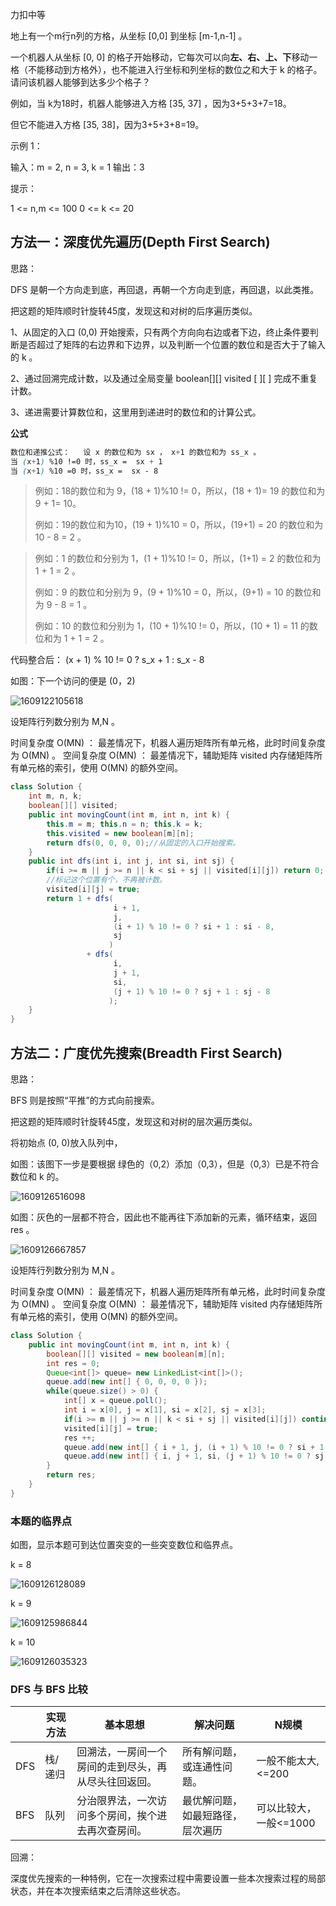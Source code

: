 力扣中等



地上有一个m行n列的方格，从坐标 [0,0] 到坐标 [m-1,n-1] 。

一个机器人从坐标 [0, 0] 的格子开始移动，它每次可以向**左、右、上、下**移动一格（不能移动到方格外），也不能进入行坐标和列坐标的数位之和大于 k 的格子。请问该机器人能够到达多少个格子？



例如，当 k为18时，机器人能够进入方格 [35, 37] ，因为3+5+3+7=18。

但它不能进入方格 [35, 38]，因为3+5+3+8=19。

 

示例 1：

输入：m = 2, n = 3, k = 1
输出：3



提示：

1 <= n,m <= 100
0 <= k <= 20








## 方法一：深度优先遍历(Depth First Search)



思路：

DFS 是朝一个方向走到底，再回退，再朝一个方向走到底，再回退，以此类推。 

把这题的矩阵顺时针旋转45度，发现这和对树的后序遍历类似。



1、从固定的入口 (0,0) 开始搜索，只有两个方向向右边或者下边，终止条件要判断是否超过了矩阵的右边界和下边界，以及判断一个位置的数位和是否大于了输入的 k 。

2、通过回溯完成计数，以及通过全局变量 boolean[][] visited \[ ][ ] 完成不重复计数。

3、递进需要计算数位和，这里用到递进时的数位和的计算公式。

**公式**

```css
数位和递推公式：   设 x 的数位和为 sx ， x+1 的数位和为 ss_x 。
当 (x+1) %10 !=0 时，ss_x =  sx + 1
当 (x+1) %10 =0 时，ss_x =  sx - 8 
```

> 例如：18的数位和为 9，(18 + 1)%10 != 0，所以，(18 + 1)= 19 的数位和为 9 + 1= 10。
>
> 例如：19的数位和为10，(19 + 1)%10 = 0，所以，(19+1) = 20 的数位和为 10 - 8 = 2 。

> 例如：1 的数位和分别为 1，(1 + 1)%10 != 0，所以，(1+1) = 2 的数位和为 1 + 1 = 2 。 
>
> 例如：9 的数位和分别为 9，(9 + 1)%10 = 0，所以，(9+1) = 10 的数位和为 9 - 8 = 1 。 
>
> 例如：10 的数位和分别为 1，(10 + 1)%10 != 0，所以，(10 + 1) = 11 的数位和为 1 + 1 = 2 。 

代码整合后： (x + 1) % 10  != 0  ? s_x + 1 : s_x - 8 



如图：下一个访问的便是 (0，2)

![1609122105618](F:/项目/Git-md/ZJW-Summary/assets/1609122105618.png)

设矩阵行列数分别为 M,N 。

时间复杂度 O(MN) ： 最差情况下，机器人遍历矩阵所有单元格，此时时间复杂度为 O(MN) 。
空间复杂度 O(MN) ： 最差情况下，辅助矩阵 visited 内存储矩阵所有单元格的索引，使用 O(MN) 的额外空间。

````java
class Solution {
    int m, n, k;
    boolean[][] visited;
    public int movingCount(int m, int n, int k) {
        this.m = m; this.n = n; this.k = k;
        this.visited = new boolean[m][n];
        return dfs(0, 0, 0, 0);//从固定的入口开始搜索。
    }
    public int dfs(int i, int j, int si, int sj) {
        if(i >= m || j >= n || k < si + sj || visited[i][j]) return 0;
        //标记这个位置有个，不再被计数。
        visited[i][j] = true;
        return 1 + dfs(
            		   i + 1, 
                       j, 
                       (i + 1) % 10 != 0 ? si + 1 : si - 8,
                       sj
        			  ) 
                 + dfs(
            		   i,
                       j + 1,
                       si, 
                       (j + 1) % 10 != 0 ? sj + 1 : sj - 8
         			  );
    }
}
````

## 方法二：广度优先搜索(Breadth First Search)



思路：

BFS 则是按照“平推”的方式向前搜索。 

把这题的矩阵顺时针旋转45度，发现这和对树的层次遍历类似。



将初始点 (0, 0)放入队列中，



如图：该图下一步是要根据 绿色的（0,2）添加（0,3），但是（0,3）已是不符合数位和 k 的。

![1609126516098](F:/项目/Git-md/ZJW-Summary/assets/1609126516098.png)

如图：灰色的一层都不符合，因此也不能再往下添加新的元素，循环结束，返回 res 。

![1609126667857](F:/项目/Git-md/ZJW-Summary/assets/1609126667857.png)

设矩阵行列数分别为 M,N 。

时间复杂度 O(MN) ： 最差情况下，机器人遍历矩阵所有单元格，此时时间复杂度为 O(MN) 。
空间复杂度 O(MN) ： 最差情况下，辅助矩阵 visited 内存储矩阵所有单元格的索引，使用 O(MN) 的额外空间。

````java
class Solution {
    public int movingCount(int m, int n, int k) {
        boolean[][] visited = new boolean[m][n];
        int res = 0;
        Queue<int[]> queue= new LinkedList<int[]>();
        queue.add(new int[] { 0, 0, 0, 0 });
        while(queue.size() > 0) {
            int[] x = queue.poll();
            int i = x[0], j = x[1], si = x[2], sj = x[3];
            if(i >= m || j >= n || k < si + sj || visited[i][j]) continue;
            visited[i][j] = true;
            res ++;
            queue.add(new int[] { i + 1, j, (i + 1) % 10 != 0 ? si + 1 : si - 8, sj });
            queue.add(new int[] { i, j + 1, si, (j + 1) % 10 != 0 ? sj + 1 : sj - 8 });
        }
        return res;
    }
}
````



### 本题的临界点

如图，显示本题可到达位置突变的一些突变数位和临界点。

k = 8

![1609126128089](F:/项目/Git-md/ZJW-Summary/assets/1609126128089.png)

k = 9

![1609125986844](F:/项目/Git-md/ZJW-Summary/assets/1609125986844.png)

k = 10

![1609126035323](F:/项目/Git-md/ZJW-Summary/assets/1609126035323.png)



### DFS 与 BFS 比较

|      | 实现方法 | 基本思想                                             | 解决问题                         | N规模                  |
| ---- | -------- | ---------------------------------------------------- | -------------------------------- | ---------------------- |
| DFS  | 栈/递归  | 回溯法，一房间一个房间的走到尽头，再从尽头往回返回。 | 所有解问题，或连通性问题。       | 一般不能太大,<=200     |
| BFS  | 队列     | 分治限界法，一次访问多个房间，挨个进去再次查房间。   | 最优解问题，如最短路径，层次遍历 | 可以比较大，一般<=1000 |

回溯：

深度优先搜索的一种特例，它在一次搜索过程中需要设置一些本次搜索过程的局部状态，并在本次搜索结束之后清除这些状态。